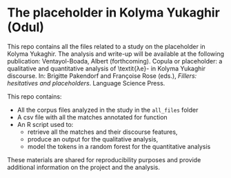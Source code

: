 # The placeholder in Kolyma Yukaghir (Odul)

This repo contains all the files related to a study on the placeholder in Kolyma Yukaghir. 
The analysis and write-up will be available at the following publication: Ventayol-Boada, Albert (forthcoming). Copula or placeholder: a qualitative and quantitative analysis of \textit{λe}- in Kolyma Yukaghir discourse. In: Brigitte Pakendorf and Françoise Rose (eds.), _Fillers: hesitatives and placeholders_. Language Science Press. 

This repo contains:
- All the corpus files analyzed in the study in the `all_files` folder
- A csv file with all the matches annotated for function
- An R script used to:
  * retrieve all the matches and their discourse features,
  * produce an output for the qualitative analysis,
  * model the tokens in a random forest for the quantitative analysis

These materials are shared for reproducibility purposes and provide additional information on the project and the analysis. 
